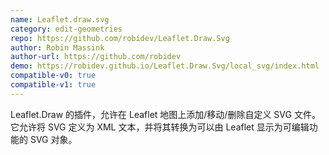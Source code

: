 ```yaml
---
name: Leaflet.draw.svg
category: edit-geometries
repo: https://github.com/robidev/Leaflet.Draw.Svg
author: Robin Massink
author-url: https://github.com/robidev
demo: https://robidev.github.io/Leaflet.Draw.Svg/local_svg/index.html
compatible-v0: true
compatible-v1: true
---
```


Leaflet.Draw 的插件，允许在 Leaflet 地图上添加/移动/删除自定义 SVG 文件。 它允许将 SVG 定义为 XML 文本，并将其转换为可以由 Leaflet 显示为可编辑功能的 SVG 对象。
